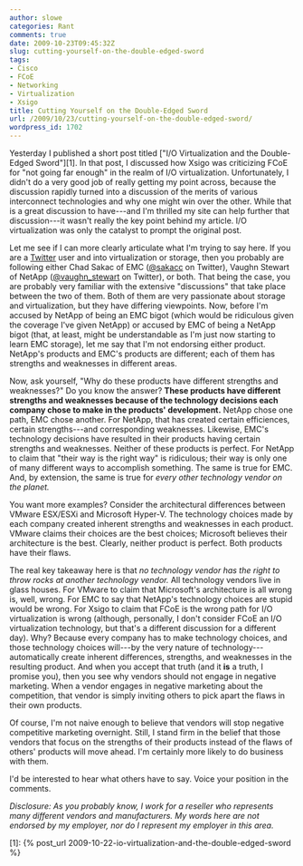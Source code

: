 ```yaml
---
author: slowe
categories: Rant
comments: true
date: 2009-10-23T09:45:32Z
slug: cutting-yourself-on-the-double-edged-sword
tags:
- Cisco
- FCoE
- Networking
- Virtualization
- Xsigo
title: Cutting Yourself on the Double-Edged Sword
url: /2009/10/23/cutting-yourself-on-the-double-edged-sword/
wordpress_id: 1702
---
```


Yesterday I published a short post titled ["I/O Virtualization and the Double-Edged Sword"][1]. In that post, I discussed how Xsigo was criticizing FCoE for "not going far enough" in the realm of I/O virtualization. Unfortunately, I didn't do a very good job of really getting my point across, because the discussion rapidly turned into a discussion of the merits of various interconnect technologies and why one might win over the other. While that is a great discussion to have---and I'm thrilled my site can help further that discussion---it wasn't really the key point behind my article. I/O virtualization was only the catalyst to prompt the original post.

Let me see if I can more clearly articulate what I'm trying to say here. If you are a [Twitter](http://twitter.com) user and into virtualization or storage, then you probably are following either Chad Sakac of EMC ([@sakacc](http://twitter.com/sakacc) on Twitter), Vaughn Stewart of NetApp ([@vaughn_stewart](http://twitter.com/vaughn_stewart) on Twitter), or both. That being the case, you are probably very familiar with the extensive "discussions" that take place between the two of them. Both of them are very passionate about storage and virtualization, but they have differing viewpoints. Now, before I'm accused by NetApp of being an EMC bigot (which would be ridiculous given the coverage I've given NetApp) or accused by EMC of being a NetApp bigot (that, at least, might be understandable as I'm just now starting to learn EMC storage), let me say that I'm not endorsing either product. NetApp's products and EMC's products are different; each of them has strengths and weaknesses in different areas.

Now, ask yourself, "Why do these products have different strengths and weaknesses?" Do you know the answer? **These products have different strengths and weaknesses because of the technology decisions each company chose to make in the products' development.** NetApp chose one path, EMC chose another. For NetApp, that has created certain efficiences, certain strengths---and corresponding weaknesses. Likewise, EMC's technology decisions have resulted in their products having certain strengths and weaknesses. Neither of these products is perfect. For NetApp to claim that "their way is the right way" is ridiculous; their way is only one of many different ways to accomplish something. The same is true for EMC. And, by extension, the same is true for _every other technology vendor on the planet._

You want more examples? Consider the architectural differences between VMware ESX/ESXi and Microsoft Hyper-V. The technology choices made by each company created inherent strengths and weaknesses in each product. VMware claims their choices are the best choices; Microsoft believes their architecture is the best. Clearly, neither product is perfect. Both products have their flaws.

The real key takeaway here is that _no technology vendor has the right to throw rocks at another technology vendor._ All technology vendors live in glass houses. For VMware to claim that Microsoft's architecture is all wrong is, well, wrong. For EMC to say that NetApp's technology choices are stupid would be wrong. For Xsigo to claim that FCoE is the wrong path for I/O virtualization is wrong (although, personally, I don't consider FCoE an I/O virtualization technology, but that's a different discussion for a different day). Why? Because every company has to make technology choices, and those technology choices will---by the very nature of technology---automatically create inherent differences, strengths, and weaknesses in the resulting product. And when you accept that truth (and it **is** a truth, I promise you), then you see why vendors should not engage in negative marketing. When a vendor engages in negative marketing about the competition, that vendor is simply inviting others to pick apart the flaws in their own products.

Of course, I'm not naive enough to believe that vendors will stop negative competitive marketing overnight. Still, I stand firm in the belief that those vendors that focus on the strengths of their products instead of the flaws of others' products will move ahead. I'm certainly more likely to do business with them.

I'd be interested to hear what others have to say. Voice your position in the comments.

_Disclosure: As you probably know, I work for a reseller who represents many different vendors and manufacturers. My words here are not endorsed by my employer, nor do I represent my employer in this area._

[1]: {% post_url 2009-10-22-io-virtualization-and-the-double-edged-sword %}
